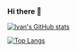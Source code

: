 ### Hi there 👋
[![Ivan's GitHub stats](https://github-readme-stats.vercel.app/api?username=IvanRiveros19&count_private=true&show_icons=true&title_color=00FF7F&text_color=CBFFDF&icon_color=00A43C&bg_color=080808)](https://github.com/anuraghazra/github-readme-stats)

[![Top Langs](https://github-readme-stats.vercel.app/api/top-langs/?username=IvanRiveros19&layout=compact)](https://github.com/anuraghazra/github-readme-stats)

<!--
**IvanRiveros19/IvanRiveros19** is a ✨ _special_ ✨ repository because its `README.md` (this file) appears on your GitHub profile.

Here are some ideas to get you started:

- 🔭 I’m currently working on ...
- 🌱 I’m currently learning ...
- 👯 I’m looking to collaborate on ...
- 🤔 I’m looking for help with ...
- 💬 Ask me about ...
- 📫 How to reach me: ...
- 😄 Pronouns: ...
- ⚡ Fun fact: ...
-->
